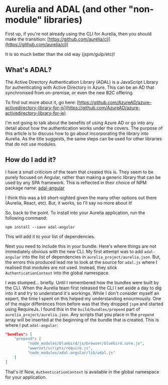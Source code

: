 # Aurelia and ADAL (and other "non-module" libraries)

First up, if you're not already using the CLI for Aurelia, 
then you should make the transition: [https://github.com/aurelia/cli](https://github.com/aurelia/cli)

It is so much better than the old way (jspm/gulp/etc)!

## What's ADAL?
The Active Directory Authentication Library (ADAL) is a JavaScript Library
for authenticating with Active Directory in Azure.  This can be an AD that 
synchronised from on-premise, or even the new B2C offering.

To find out more about it, go here: [https://github.com/AzureAD/azure-activedirectory-library-for-js](https://github.com/AzureAD/azure-activedirectory-library-for-js)

I'm not going to talk about the benefits of using Azure AD or go into any
detail about how the authentication works under the covers.  The purpose of
this article is to discuss how to go about incorporating the library into Aurelia.
As the title suggests, the same steps can be used for other libraries that do not
use modules.

## How do I add it?
I have a small criticism of the team that created this is. They seem to be purely focused
on Angular, rather than making a generic library that can be used by any SPA framework.
This is reflected in their choice of NPM package name: [adal-angular](https://www.npmjs.com/package/adal-angular)

I think this was a bit short-sighted given the many other options out there (Aurelia, React, etc).  But, it
works, so I'll say no more about it!

So, back to the point.  To install into your Aurelia application, run the following command:
``` batch
npm install --save adal-angular
```
This will add it to your list of dependencies.

Next you need to include this in your bundle.  Here's where things are not immediately obvious with the new CLI.
My first attempt was to add ```adal-angular``` into the list of dependencies in ```aurelia_project/aurelia.json```.
But, the errors this produced lead me to look at the source for ```adal.js``` where I realised that modules are 
not used.  Instead, they stick ```AuthenticationContext``` into the global namespace.

I was stumped... briefly. Until I remembered how the bundles were built by the CLI. When the Aurelia team first
released the CLI I set aside a day to dig into it and try to understand it's workings.  While I don't consider myself
an expert, the time I spent on this helped my understanding enourmously.  One of the major differences from before
was that they dropped ```jspm``` and started using RequireJs. I found this in the ```build/bundles/prepend``` part of 
```aurelia_project/aurelia.json```.  Any scripts that you place in the ```prepend``` array will be inserted at the beginning
of the bundle that is created.  This is where I put ```adal-angular```:
``` json
"bundles": [
    "prepend": [
          "node_modules/bluebird/js/browser/bluebird.core.js",
          "wwwroot/scripts/require.js",
          "node_modules/adal-angular/lib/adal.js"        
    ]
]
```
That's it!  Now, ```AuthenticationContext``` is available in the global namespace for your application.

